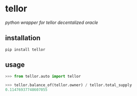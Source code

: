 # tellor

*python wrapper for tellor decentalized oracle*

## installation

```
pip install tellor
```

## usage

```python
>>> from tellor.auto import tellor

>>> tellor.balance_of(tellor.owner) / tellor.total_supply                                                                                                                                        
0.11476937748607055
```

